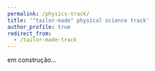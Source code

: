 ```yaml
---
permalink: /physics-track/
title: '"tailor-made" physical science track'
author_profile: true
redirect_from: 
  - /tailor-made-track
---
```


em construção...

